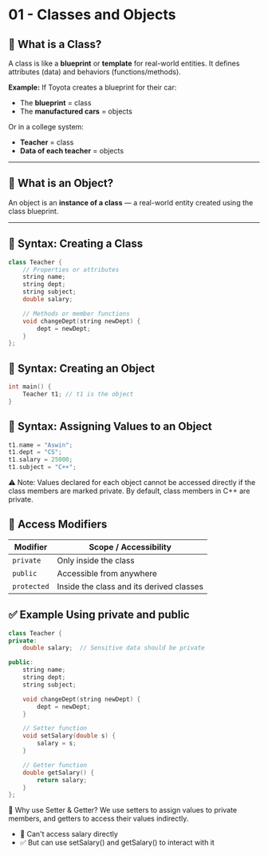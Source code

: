 # 01 - Classes and Objects

## 🔸 What is a Class?
A class is like a **blueprint** or **template** for real-world entities. It defines attributes (data) and behaviors (functions/methods).

**Example:**
If Toyota creates a blueprint for their car:
- The **blueprint** = class  
- The **manufactured cars** = objects

Or in a college system:
- **Teacher** = class  
- **Data of each teacher** = objects

---

## 🔸 What is an Object?
An object is an **instance of a class** — a real-world entity created using the class blueprint.

---

## 🧱 Syntax: Creating a Class

```cpp
class Teacher {
    // Properties or attributes
    string name;
    string dept;
    string subject;
    double salary;

    // Methods or member functions
    void changeDept(string newDept) {
        dept = newDept;
    }
};

```
## 🧪 Syntax: Creating an Object
```cpp
int main() {
    Teacher t1; // t1 is the object
}
```
## 📝 Syntax: Assigning Values to an Object
```cpp
t1.name = "Aswin";
t1.dept = "CS";
t1.salary = 25000;
t1.subject = "C++";
```
⚠️ Note: Values declared for each object cannot be accessed directly if the class members are marked private. By default, class members in C++ are private.

## 🔐 Access Modifiers
| Modifier    | Scope / Accessibility                    |
| ----------- | ---------------------------------------- |
| `private`   | Only inside the class                    |
| `public`    | Accessible from anywhere                 |
| `protected` | Inside the class and its derived classes |


## ✅ Example Using private and public
```cpp
class Teacher {
private:
    double salary;  // Sensitive data should be private

public:
    string name;
    string dept;
    string subject;

    void changeDept(string newDept) {
        dept = newDept;
    }

    // Setter function
    void setSalary(double s) {
        salary = s;
    }

    // Getter function
    double getSalary() {
        return salary;
    }
};
```
🔄 Why use Setter & Getter?
We use setters to assign values to private members, and getters to access their values indirectly.
- 🔐 Can't access salary directly
- ✅ But can use setSalary() and getSalary() to interact with it



